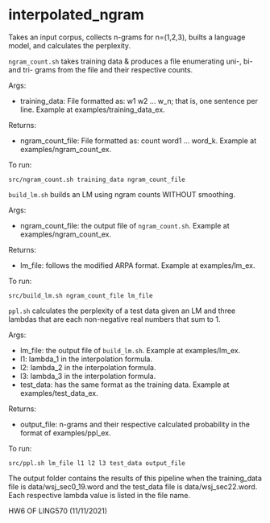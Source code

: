 # interpolated_ngram
Takes an input corpus, collects n-grams for n=(1,2,3), builts a language model, and calculates the perplexity. 

```ngram_count.sh``` takes training data & produces a file enumerating uni-, bi- and tri-
grams from the file and their respective counts. 

Args: 
* training_data: File formatted as: w1 w2 ... w_n; that is, one sentence per line. Example at examples/training_data_ex.

Returns: 
* ngram_count_file: File formatted as: count word1 ... word_k. Example at examples/ngram_count_ex.

To run: 
```
src/ngram_count.sh training_data ngram_count_file
```

```build_lm.sh``` builds an LM using ngram counts WITHOUT smoothing. 

Args: 
* ngram_count_file: the output file of ```ngram_count.sh```. Example at examples/ngram_count_ex.

Returns: 
* lm_file: follows the modified ARPA format. Example at examples/lm_ex.

To run: 
```
src/build_lm.sh ngram_count_file lm_file
```

```ppl.sh``` calculates the perplexity of a test data given an LM and three lambdas that are each non-negative real numbers that sum to 1. 

Args: 
* lm_file: the output file of ```build_lm.sh```. Example at examples/lm_ex.
* l1: lambda_1 in the interpolation formula. 
* l2: lambda_2 in the interpolation formula. 
* l3: lambda_3 in the interpolation formula. 
* test_data: has the same format as the training data. Example at examples/test_data_ex. 

Returns: 
* output_file: n-grams and their respective calculated probability in the format of examples/ppl_ex. 

To run: 
```
src/ppl.sh lm_file l1 l2 l3 test_data output_file
```

The output folder contains the results of this pipeline when the training_data file is data/wsj_sec0_19.word and the test_data file is data/wsj_sec22.word. Each respective lambda value is listed in the file name. 

HW6 OF LING570 (11/11/2021)